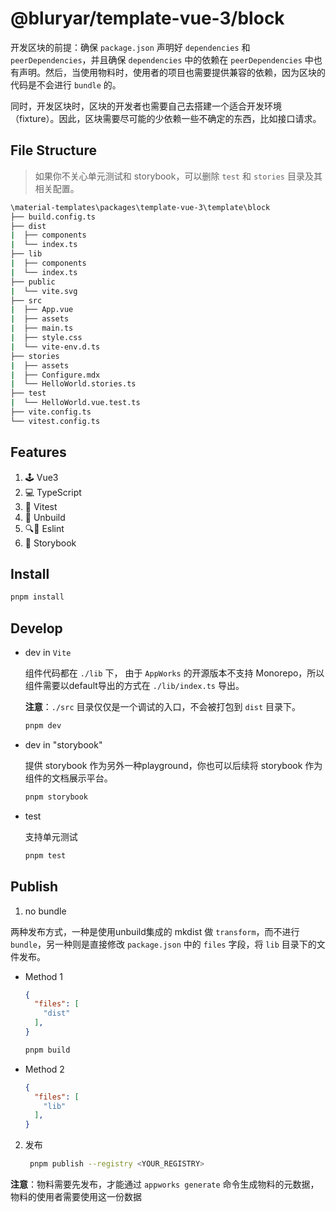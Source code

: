 # @bluryar/template-vue-3/block

开发区块的前提：确保 `package.json` 声明好 `dependencies` 和 `peerDependencies`，并且确保 `dependencies` 中的依赖在 `peerDependencies` 中也有声明。然后，当使用物料时，使用者的项目也需要提供兼容的依赖，因为区块的代码是不会进行 `bundle` 的。

同时，开发区块时，区块的开发者也需要自己去搭建一个适合开发环境（fixture）。因此，区块需要尽可能的少依赖一些不确定的东西，比如接口请求。

## File Structure

> 如果你不关心单元测试和 storybook，可以删除 `test` 和 `stories` 目录及其相关配置。

```bash
\material-templates\packages\template-vue-3\template\block
├── build.config.ts
├── dist
|  ├── components
|  └── index.ts
├── lib
|  ├── components
|  └── index.ts
├── public
|  └── vite.svg
├── src
|  ├── App.vue
|  ├── assets
|  ├── main.ts
|  ├── style.css
|  └── vite-env.d.ts
├── stories
|  ├── assets
|  ├── Configure.mdx
|  └── HelloWorld.stories.ts
├── test
|  └── HelloWorld.vue.test.ts
├── vite.config.ts
└── vitest.config.ts
```

## Features

1. 🕹️ Vue3
2. 💻 TypeScript
3. 🧪 Vitest
4. 🚤 Unbuild
5. 🔍🚨 Eslint
6. 📖 Storybook

## Install

```bash
pnpm install
```

## Develop

- dev in `Vite`

  组件代码都在 `./lib` 下， 由于 `AppWorks` 的开源版本不支持 Monorepo，所以组件需要以default导出的方式在 `./lib/index.ts` 导出。

  **注意**：`./src` 目录仅仅是一个调试的入口，不会被打包到 `dist` 目录下。
  
  ```bash
  pnpm dev
  ```

- dev in "storybook"

  提供 storybook 作为另外一种playground，你也可以后续将 storybook 作为组件的文档展示平台。

  ```bash
  pnpm storybook
  ```

- test
  
  支持单元测试

  ```bash
  pnpm test
  ```

## Publish


1. no bundle

两种发布方式，一种是使用unbuild集成的 mkdist 做 `transform`，而不进行 `bundle`，另一种则是直接修改 `package.json` 中的 `files` 字段，将 `lib` 目录下的文件发布。

  - Method 1
    ```json
    {
      "files": [
        "dist"
      ],
    }
    ```
  
    ```bash
    pnpm build
    ```
  - Method 2
    ```json
    {
      "files": [
        "lib"
      ],
    }
    ```

2. 发布

   ```bash
    pnpm publish --registry <YOUR_REGISTRY>
    ```

**注意**：物料需要先发布，才能通过 `appworks generate` 命令生成物料的元数据，物料的使用者需要使用这一份数据
